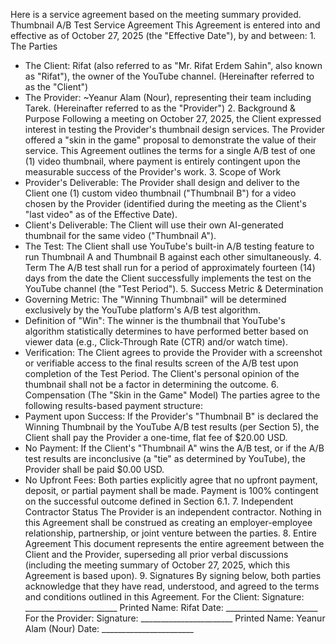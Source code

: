 Here is a service agreement based on the meeting summary provided.
Thumbnail A/B Test Service Agreement
This Agreement is entered into and effective as of October 27, 2025 (the "Effective Date"), by and between:
1.⁠ ⁠The Parties
 * The Client: Rifat (also referred to as "Mr. Rifat Erdem Sahin", also known as "Rifat"), the owner of the YouTube channel.
   (Hereinafter referred to as the "Client")
 * The Provider: ~Yeanur Alam  (Nour), representing their team including Tarek.
   (Hereinafter referred to as the "Provider")
2.⁠ ⁠Background & Purpose
Following a meeting on October 27, 2025, the Client expressed interest in testing the Provider's thumbnail design services. The Provider offered a "skin in the game" proposal to demonstrate the value of their service.
This Agreement outlines the terms for a single A/B test of one (1) video thumbnail, where payment is entirely contingent upon the measurable success of the Provider's work.
3.⁠ ⁠Scope of Work
 * Provider's Deliverable: The Provider shall design and deliver to the Client one (1) custom video thumbnail ("Thumbnail B") for a video chosen by the Provider (identified during the meeting as the Client's "last video" as of the Effective Date).
 * Client's Deliverable: The Client will use their own AI-generated thumbnail for the same video ("Thumbnail A").
 * The Test: The Client shall use YouTube's built-in A/B testing feature to run Thumbnail A and Thumbnail B against each other simultaneously.
4.⁠ ⁠Term
The A/B test shall run for a period of approximately fourteen (14) days from the date the Client successfully implements the test on the YouTube channel (the "Test Period").
5.⁠ ⁠Success Metric & Determination
 * Governing Metric: The "Winning Thumbnail" will be determined exclusively by the YouTube platform's A/B test algorithm.
 * Definition of "Win": The winner is the thumbnail that YouTube's algorithm statistically determines to have performed better based on viewer data (e.g., Click-Through Rate (CTR) and/or watch time).
 * Verification: The Client agrees to provide the Provider with a screenshot or verifiable access to the final results screen of the A/B test upon completion of the Test Period. The Client's personal opinion of the thumbnail shall not be a factor in determining the outcome.
6.⁠ ⁠Compensation (The "Skin in the Game" Model)
The parties agree to the following results-based payment structure:
 * Payment upon Success: If the Provider's "Thumbnail B" is declared the Winning Thumbnail by the YouTube A/B test results (per Section 5), the Client shall pay the Provider a one-time, flat fee of $20.00 USD.
 * No Payment: If the Client's "Thumbnail A" wins the A/B test, or if the A/B test results are inconclusive (a "tie" as determined by YouTube), the Provider shall be paid $0.00 USD.
 * No Upfront Fees: Both parties explicitly agree that no upfront payment, deposit, or partial payment shall be made. Payment is 100% contingent on the successful outcome defined in Section 6.1.
7.⁠ ⁠Independent Contractor Status
The Provider is an independent contractor. Nothing in this Agreement shall be construed as creating an employer-employee relationship, partnership, or joint venture between the parties.
8.⁠ ⁠Entire Agreement
This document represents the entire agreement between the Client and the Provider, superseding all prior verbal discussions (including the meeting summary of October 27, 2025, which this Agreement is based upon).
9.⁠ ⁠Signatures
By signing below, both parties acknowledge that they have read, understood, and agreed to the terms and conditions outlined in this Agreement.
For the Client:
Signature: _______________________
Printed Name: Rifat
Date: _______________________
For the Provider:
Signature: _______________________
Printed Name: Yeanur Alam (Nour)
Date: _______________________

